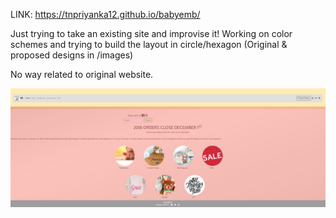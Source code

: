 LINK:
https://tnpriyanka12.github.io/babyemb/

Just trying to take an existing site and improvise it!
Working on color schemes and trying to build the layout in circle/hexagon
(Original & proposed designs in /images)

No way related to original website. 

![change](/images/final_layout.JPG?raw=true "Optional Title")

